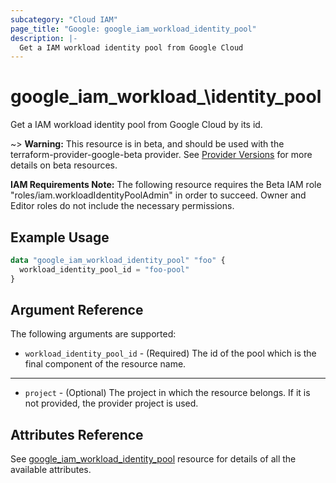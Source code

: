 ```yaml
---
subcategory: "Cloud IAM"
page_title: "Google: google_iam_workload_identity_pool"
description: |-
  Get a IAM workload identity pool from Google Cloud
---
```


# google\_iam\_workload_\identity\_pool

Get a IAM workload identity pool from Google Cloud by its id.

~> **Warning:** This resource is in beta, and should be used with the terraform-provider-google-beta provider.
See [Provider Versions](https://terraform.io/docs/providers/google/guides/provider_versions.html) for more details on beta resources.

**IAM Requirements Note:** The following resource requires the Beta IAM role "roles/iam.workloadIdentityPoolAdmin" in order to succeed. Owner and Editor roles do not include the necessary permissions.

## Example Usage

```tf
data "google_iam_workload_identity_pool" "foo" {
  workload_identity_pool_id = "foo-pool"
}
```

## Argument Reference

The following arguments are supported:

* `workload_identity_pool_id` - (Required) The id of the pool which is the
    final component of the resource name.

- - -

* `project` - (Optional) The project in which the resource belongs. If it
    is not provided, the provider project is used.

## Attributes Reference
See [google_iam_workload_identity_pool](https://www.terraform.io/docs/providers/google/r/iam_workload_identity_pool.html) resource for details of all the available attributes.
